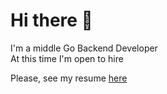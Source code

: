 # Hi there :vulcan_salute:  

I'm a middle Go Backend Developer  
At this time I'm open to hire

Please, see my resume [here](https://docs.google.com/document/d/1eGk5j8dLAt9zvG6hIwOLMlvNoawbzRMdDebadhxPw6s/edit?usp=sharing)